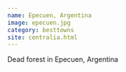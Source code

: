```yaml
---
name: Epecuen, Argentina
image: epecuen.jpg
category: besttowns
site: centralia.html
---
```


Dead forest in Epecuen, Argentina